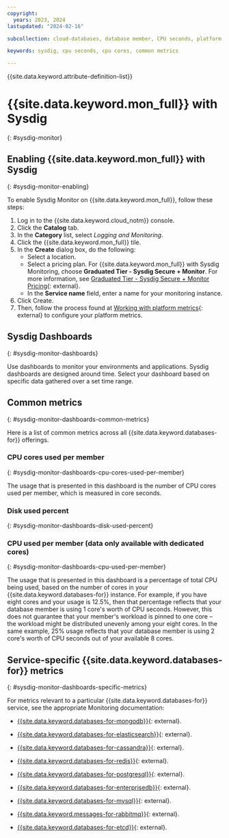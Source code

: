 ```yaml
---
copyright:
  years: 2023, 2024
lastupdated: "2024-02-16"

subcollection: cloud-databases, database member, CPU seconds, platform metrics

keywords: sysdig, cpu seconds, cpu cores, common metrics

---
```


{{site.data.keyword.attribute-definition-list}}

# {{site.data.keyword.mon_full}} with Sysdig
{: #sysdig-monitor}

## Enabling {{site.data.keyword.mon_full}} with Sysdig
{: #sysdig-monitor-enabling}

To enable Sysdig Monitor on {{site.data.keyword.mon_full}}, follow these steps:

1. Log in to the {{site.data.keyword.cloud_notm}} console.
1. Click the **Catalog** tab.
1. In the **Category** list, select *Logging and Monitoring*.
1. Click the {{site.data.keyword.mon_full}} tile.
1. In the **Create** dialog box, do the following:
   - Select a location.
   - Select a pricing plan. For {{site.data.keyword.mon_full}} with Sysdig Monitoring, choose **Graduated Tier - Sysdig Secure + Monitor**. For more information, see [Graduated Tier - Sysdig Secure + Monitor Pricing](/docs/monitoring?topic=monitoring-pricing_plans#graduated_secure){: external}.
   - In the **Service name** field, enter a name for your monitoring instance.
1. Click Create.
1. Then, follow the process found at [Working with platform metrics](/docs/monitoring?topic=monitoring-platform_metrics_working){: external} to configure your platform metrics.

## Sysdig Dashboards
{: #sysdig-monitor-dashboards}

Use dashboards to monitor your environments and applications. Sysdig dashboards are designed around time. Select your dashboard based on specific data gathered over a set time range.

## Common metrics
{: #sysdig-monitor-dashboards-common-metrics}

Here is a list of common metrics across all {{site.data.keyword.databases-for}} offerings.

### CPU cores used per member
{: #sysdig-monitor-dashboards-cpu-cores-used-per-member}

The usage that is presented in this dashboard is the number of CPU cores used per member, which is measured in core seconds.

### Disk used percent
{: #sysdig-monitor-dashboards-disk-used-percent}

### CPU used per member (data only available with dedicated cores)
{: #sysdig-monitor-dashboards-cpu-used-per-member}

The usage that is presented in this dashboard is a percentage of total CPU being used, based on the number of cores in your {{site.data.keyword.databases-for}} instance. For example, if you have eight cores and your usage is 12.5%, then that percentage reflects that your database member is using 1 core's worth of CPU seconds. However, this does not guarantee that your member's workload is pinned to one core – the workload might be distributed unevenly among your eight cores. In the same example, 25% usage reflects that your database member is using 2 core's worth of CPU seconds out of your available 8 cores.

## Service-specific {{site.data.keyword.databases-for}} metrics
{: #sysdig-monitor-dashboards-specific-metrics}

For metrics relevant to a particular {{site.data.keyword.databases-for}} service, see the appropriate Monitoring documentation:

- [{{site.data.keyword.databases-for-mongodb}}](/docs/databases-for-mongodb?topic=databases-for-mongodb-monitoring){: external}.

- [{{site.data.keyword.databases-for-elasticsearch}}](/docs/databases-for-elasticsearch?topic=databases-for-elasticsearch-monitoring){: external}.

- [{{site.data.keyword.databases-for-cassandra}}](/docs/databases-for-cassandra?topic=databases-for-cassandra-monitoring){: external}.

- [{{site.data.keyword.databases-for-redis}}](/docs/databases-for-redis?topic=databases-for-redis-monitoring){: external}.

- [{{site.data.keyword.databases-for-postgresql}}](/docs/databases-for-postgresql?topic=databases-for-postgresql-monitoring){: external}.

- [{{site.data.keyword.databases-for-enterprisedb}}](/docs/databases-for-enterprisedb?topic=databases-for-enterprisedb-monitoring){: external}.

- [{{site.data.keyword.databases-for-mysql}}](/docs/databases-for-mysql?topic=databases-for-mysql-monitoring){: external}.

- [{{site.data.keyword.messages-for-rabbitmq}}](/docs/messages-for-rabbitmq?topic=messages-for-rabbitmq-monitoring){: external}.

- [{{site.data.keyword.databases-for-etcd}}](/docs/databases-for-etcd?topic=databases-for-etcd-monitoring){: external}.
